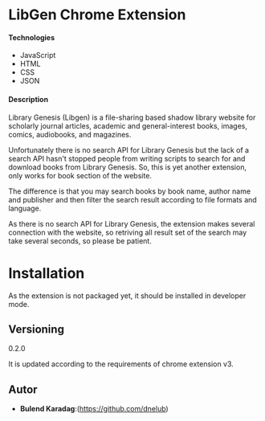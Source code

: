  # LibGen Chrome Extension

 #### Technologies
 * JavaScript
 * HTML
 * CSS
 * JSON

 #### Description
 Library Genesis (Libgen) is a file-sharing based shadow library website for scholarly journal articles, academic and general-interest books, images, comics, audiobooks, and magazines.

Unfortunately there is no search API for Library Genesis but the lack of a search API hasn't stopped people from writing scripts to search for and download books from Library Genesis. So, this is yet another extension, only works for book section of the website.

The difference is that you may search books by book name, author name and publisher and then filter the search result according to file formats and language.

As there is no search API for Library Genesis, the extension makes several connection with the website, so retriving all result set of the search may take several seconds, so please be patient.

 # Installation

 As the extension is not packaged yet, it should be installed in developer mode.


 ## Versioning

0.2.0

It is updated according to the requirements of chrome extension v3.

 ## Autor

 * **Bulend Karadag**:(https://github.com/dnelub)



